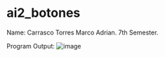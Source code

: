 # ai2_botones

Name: Carrasco Torres Marco Adrian.
7th Semester.

Program Output:
![image](https://github.com/AdriGPlayer/Al2_Uso-de-botones/assets/130609122/0c9ce9d4-ea04-4538-8270-26e1a2be1cec)
